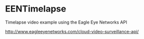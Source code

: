 EENTimelapse
============

Timelapse video example using the Eagle Eye Networks API

http://www.eagleeyenetworks.com/cloud-video-surveillance-api/
